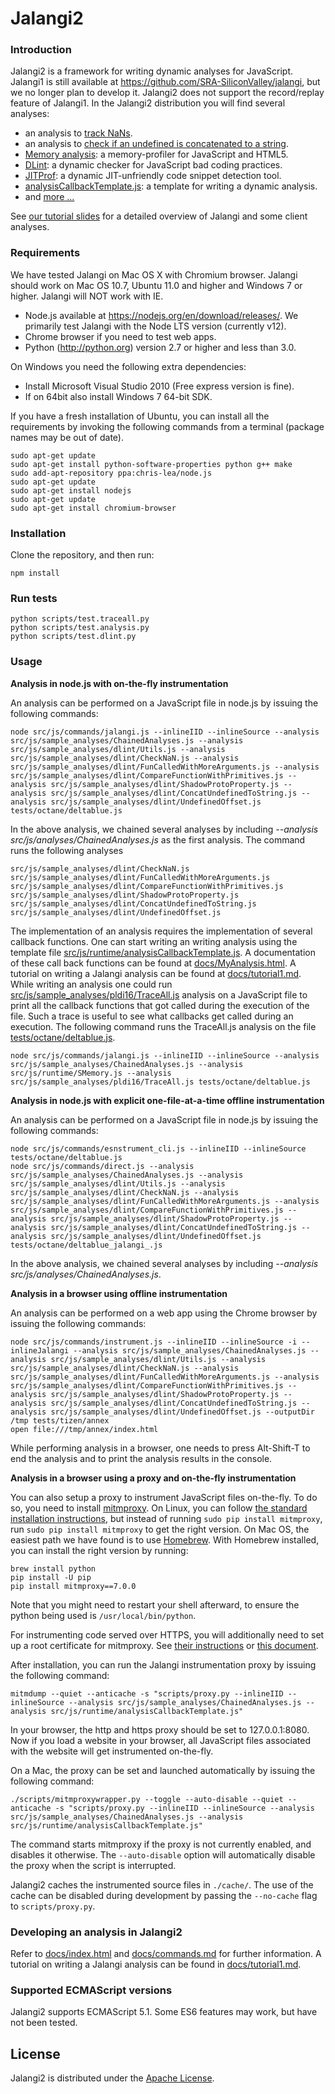 Jalangi2
=======
### Introduction

Jalangi2 is a framework for writing dynamic analyses for JavaScript.
Jalangi1 is still available at https://github.com/SRA-SiliconValley/jalangi, but we no longer plan to develop it.
Jalangi2 does not support the record/replay feature of Jalangi1.
In the Jalangi2 distribution you will find several analyses:

  * an analysis to [track NaNs](src/js/sample_analyses/dlint/CheckNaN.js).
  * an analysis to [check if an undefined is concatenated to a string](src/js/sample_analyses/dlint/ConcatUndefinedToString.js).
  * [Memory analysis](https://github.com/Samsung/meminsight): a memory-profiler for JavaScript and HTML5.
  * [DLint](https://github.com/ksen007/jalangi2analyses): a dynamic checker for JavaScript bad coding practices.
  * [JITProf](https://github.com/ksen007/jalangi2analyses): a dynamic JIT-unfriendly code snippet detection tool.
  * [analysisCallbackTemplate.js](src/js/runtime/analysisCallbackTemplate.js): a template for writing a dynamic analysis.
  * and [more ...](src/js/sample_analyses/)

See [our tutorial slides](http://manu.sridharan.net/files/JalangiTutorial.pdf) for a detailed overview of Jalangi and some client analyses.

### Requirements

We have tested Jalangi on Mac OS X with Chromium browser.  Jalangi should work on Mac OS
10.7, Ubuntu 11.0 and higher and Windows 7 or higher. Jalangi will NOT work with IE.

  * Node.js available at https://nodejs.org/en/download/releases/.  We primarily test Jalangi with the Node LTS version (currently v12).
  * Chrome browser if you need to test web apps.
  * Python (http://python.org) version 2.7 or higher and less than 3.0.

On Windows you need the following extra dependencies:

  * Install Microsoft Visual Studio 2010 (Free express version is fine).
  * If on 64bit also install Windows 7 64-bit SDK.

If you have a fresh installation of Ubuntu, you can install all the requirements by invoking the following commands from a terminal
(package names may be out of date).

    sudo apt-get update
    sudo apt-get install python-software-properties python g++ make
    sudo add-apt-repository ppa:chris-lea/node.js
    sudo apt-get update
    sudo apt-get install nodejs
    sudo apt-get update
    sudo apt-get install chromium-browser

### Installation

Clone the repository, and then run:

    npm install

### Run tests

    python scripts/test.traceall.py
    python scripts/test.analysis.py
    python scripts/test.dlint.py

### Usage

**Analysis in node.js with on-the-fly instrumentation**

An analysis can be performed on a JavaScript file in node.js by issuing the following commands:

    node src/js/commands/jalangi.js --inlineIID --inlineSource --analysis src/js/sample_analyses/ChainedAnalyses.js --analysis src/js/sample_analyses/dlint/Utils.js --analysis src/js/sample_analyses/dlint/CheckNaN.js --analysis src/js/sample_analyses/dlint/FunCalledWithMoreArguments.js --analysis src/js/sample_analyses/dlint/CompareFunctionWithPrimitives.js --analysis src/js/sample_analyses/dlint/ShadowProtoProperty.js --analysis src/js/sample_analyses/dlint/ConcatUndefinedToString.js --analysis src/js/sample_analyses/dlint/UndefinedOffset.js tests/octane/deltablue.js

In the above analysis, we chained several analyses by including *--analysis src/js/analyses/ChainedAnalyses.js* as the first analysis.
The command runs the following analyses

    src/js/sample_analyses/dlint/CheckNaN.js
    src/js/sample_analyses/dlint/FunCalledWithMoreArguments.js
    src/js/sample_analyses/dlint/CompareFunctionWithPrimitives.js
    src/js/sample_analyses/dlint/ShadowProtoProperty.js
    src/js/sample_analyses/dlint/ConcatUndefinedToString.js
    src/js/sample_analyses/dlint/UndefinedOffset.js

The implementation of an analysis requires the implementation of several callback functions. One can start writing
an writing analysis using the template file [src/js/runtime/analysisCallbackTemplate.js](src/js/runtime/analysisCallbackTemplate.js).
A documentation of these call back functions can be found at [docs/MyAnalysis.html](docs/MyAnalysis.html).
A tutorial on writing a Jalangi analysis can be found at [docs/tutorial1.md](docs/tutorial1.md). While writing 
an analysis one could run [src/js/sample_analyses/pldi16/TraceAll.js](src/js/sample_analyses/pldi16/TraceAll.js) 
analysis on a JavaScript file to print all the callback functions that got 
called during the execution of the file.  Such a trace is useful to see what callbacks get called during an 
execution.  The following command runs the TraceAll.js analysis on the file [tests/octane/deltablue.js](tests/octane/deltablue.js).

    node src/js/commands/jalangi.js --inlineIID --inlineSource --analysis src/js/sample_analyses/ChainedAnalyses.js --analysis src/js/runtime/SMemory.js --analysis src/js/sample_analyses/pldi16/TraceAll.js tests/octane/deltablue.js

**Analysis in node.js with explicit one-file-at-a-time offline instrumentation**

An analysis can be performed on a JavaScript file in node.js by issuing the following commands:

    node src/js/commands/esnstrument_cli.js --inlineIID --inlineSource tests/octane/deltablue.js
    node src/js/commands/direct.js --analysis src/js/sample_analyses/ChainedAnalyses.js --analysis src/js/sample_analyses/dlint/Utils.js --analysis src/js/sample_analyses/dlint/CheckNaN.js --analysis src/js/sample_analyses/dlint/FunCalledWithMoreArguments.js --analysis src/js/sample_analyses/dlint/CompareFunctionWithPrimitives.js --analysis src/js/sample_analyses/dlint/ShadowProtoProperty.js --analysis src/js/sample_analyses/dlint/ConcatUndefinedToString.js --analysis src/js/sample_analyses/dlint/UndefinedOffset.js tests/octane/deltablue_jalangi_.js

In the above analysis, we chained several analyses by including *--analysis src/js/analyses/ChainedAnalyses.js*.

**Analysis in a browser using offline instrumentation**

An analysis can be performed on a web app using the Chrome browser by issuing the following commands:

    node src/js/commands/instrument.js --inlineIID --inlineSource -i --inlineJalangi --analysis src/js/sample_analyses/ChainedAnalyses.js --analysis src/js/sample_analyses/dlint/Utils.js --analysis src/js/sample_analyses/dlint/CheckNaN.js --analysis src/js/sample_analyses/dlint/FunCalledWithMoreArguments.js --analysis src/js/sample_analyses/dlint/CompareFunctionWithPrimitives.js --analysis src/js/sample_analyses/dlint/ShadowProtoProperty.js --analysis src/js/sample_analyses/dlint/ConcatUndefinedToString.js --analysis src/js/sample_analyses/dlint/UndefinedOffset.js --outputDir /tmp tests/tizen/annex
    open file:///tmp/annex/index.html

While performing analysis in a browser, one needs to press Alt-Shift-T to end the analysis and to print the analysis results in the console.

**Analysis in a browser using a proxy and on-the-fly instrumentation**

You can also setup a proxy to instrument JavaScript files on-the-fly.
To do so, you need to install [mitmproxy](http://mitmproxy.org/). On Linux, you can follow
[the standard installation instructions](http://docs.mitmproxy.org/en/stable/install.html),
but instead of running `sudo pip install mitmproxy`, run `sudo pip install mitmproxy` to get the right version.  On Mac OS,
the easiest path we have found is to use [Homebrew](http://brew.sh/).
With Homebrew installed, you can install the right version by running:

    brew install python
    pip install -U pip
    pip install mitmproxy==7.0.0

Note that you might need to restart your shell afterward, to ensure
the python being used is `/usr/local/bin/python`.

For instrumenting code served over HTTPS, you will additionally need
to set up a root certificate for mitmproxy.  See
[their instructions](http://docs.mitmproxy.org/en/stable/certinstall.html)
or [this document](https://github.com/ksen007/jalangi2analyses/blob/master/doc/mitmproxy-install.pdf).

After installation, you can run the Jalangi instrumentation proxy by
issuing the following command:

    mitmdump --quiet --anticache -s "scripts/proxy.py --inlineIID --inlineSource --analysis src/js/sample_analyses/ChainedAnalyses.js --analysis src/js/runtime/analysisCallbackTemplate.js"

In your browser, the http and https proxy should be set to 127.0.0.1:8080.  Now if you load a website in your browser, all JavaScript files associated with the website will get instrumented on-the-fly.

On a Mac, the proxy can be set and launched automatically by issuing the following command:

    ./scripts/mitmproxywrapper.py --toggle --auto-disable --quiet --anticache -s "scripts/proxy.py --inlineIID --inlineSource --analysis src/js/sample_analyses/ChainedAnalyses.js --analysis src/js/runtime/analysisCallbackTemplate.js"

The command starts mitmproxy if the proxy is not currently enabled, and disables it otherwise.
The `--auto-disable` option will automatically disable the proxy when the script is interrupted.

Jalangi2 caches the instrumented source files in `./cache/`.
The use of the cache can be disabled during development by passing the `--no-cache` flag to `scripts/proxy.py`.

### Developing an analysis in Jalangi2

Refer to [docs/index.html](docs/index.html) and [docs/commands.md](docs/commands.md) for further information.  A tutorial
on writing a Jalangi analysis can be found in [docs/tutorial1.md](docs/tutorial1.md).  

### Supported ECMAScript versions

Jalangi2 supports ECMAScript 5.1.  Some ES6 features may work, but have not been tested.

License
-------

Jalangi2 is distributed under the [Apache License](http://www.apache.org/licenses/LICENSE-2.0.html).
